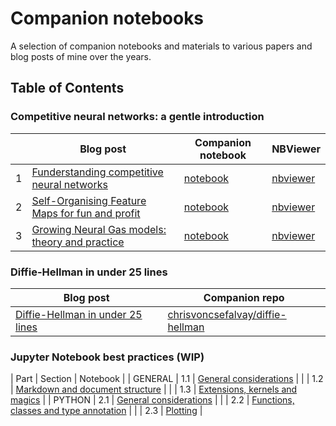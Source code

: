 # Companion notebooks

A selection of companion notebooks and materials to various papers and blog posts of mine over the years.

## Table of Contents

### Competitive neural networks: a gentle introduction


|   | Blog post                                       | Companion notebook  | NBViewer |
|---|-------------------------------------------------|---------------------| -------- |
| 1 | [Funderstanding competitive neural networks](https://medium.com/starschema-blog/funderstanding-competitive-neural-networks-f4dae1cb3c1f)      | [notebook](https://github.com/chrisvoncsefalvay/competitive-neural-networks/blob/master/01_Funderstanding_competitive_neural_networks.ipynb) | [nbviewer](https://nbviewer.jupyter.org/github/chrisvoncsefalvay/competitive-neural-networks/blob/master/01_Funderstanding_competitive_neural_networks.ipynb) |
| 2 | [Self-Organising Feature Maps for fun and profit](https://medium.com/starschema-blog/self-organising-feature-maps-for-fun-and-profit-d1f62930e3b9) | [notebook](https://github.com/chrisvoncsefalvay/competitive-neural-networks/blob/master/02_Kohonen_SOFMs.ipynb) | [nbviewer](https://nbviewer.jupyter.org/github/chrisvoncsefalvay/competitive-neural-networks/blob/master/02_Kohonen_SOFMs.ipynb) |
| 3 | [Growing Neural Gas models: theory and practice](https://medium.com/starschema-blog/growing-neural-gas-models-theory-and-practice-b63e5bbe058d)  | [notebook](https://github.com/chrisvoncsefalvay/competitive-neural-networks/blob/master/03_Detecting_retinopathy_with_GNG.ipynb) | [nbviewer](https://nbviewer.jupyter.org/github/chrisvoncsefalvay/competitive-neural-networks/blob/master/03_Detecting_retinopathy_with_GNG.ipynb) |

### Diffie-Hellman in under 25 lines

| Blog post | Companion repo | 
| --------- | -------------- |
| [Diffie-Hellman in under 25 lines](http://chrisvoncsefalvay.com/diffie-hellman-in-under-25-lines/) | [chrisvoncsefalvay/diffie-hellman](https://github.com/chrisvoncsefalvay/diffiehellman/) |


### Jupyter Notebook best practices (WIP)

| Part | Section | Notebook |
| GENERAL | 1.1 | [General considerations](https://github.com/chrisvoncsefalvay/jupyter-best-practices/blob/master/01.01-General.ipynb) |
|   | 1.2 | [Markdown and document structure](https://github.com/chrisvoncsefalvay/jupyter-best-practices/blob/master/01.02-Markdown_and_document_structure.ipynb) |
|   | 1.3 | [Extensions, kernels and magics](https://github.com/chrisvoncsefalvay/jupyter-best-practices/blob/master/01.03-Extensions-kernels-and-magics.ipynb) |
| PYTHON | 2.1 | [General considerations](https://github.com/chrisvoncsefalvay/jupyter-best-practices/blob/master/02.01-Python-General_considerations.ipynb) |
|   | 2.2 | [Functions, classes and type annotation](https://github.com/chrisvoncsefalvay/jupyter-best-practices/blob/master/02.02-Python-Functions_classes_and_type_annotation.ipynb) |
|   | 2.3 | [Plotting](https://github.com/chrisvoncsefalvay/jupyter-best-practices/blob/master/02.03-Python-Plotting.ipynb) | 

